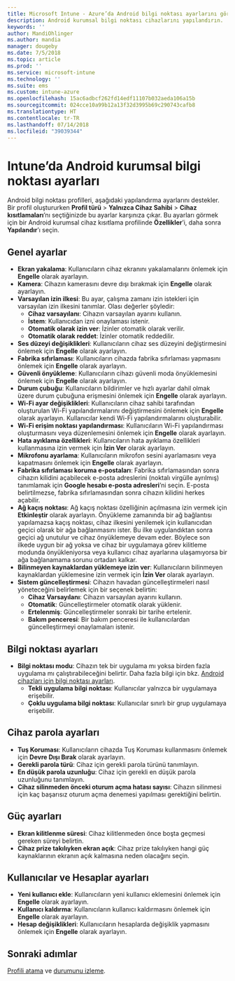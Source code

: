 ```yaml
---
title: Microsoft Intune - Azure’da Android bilgi noktası ayarlarını görüntüleme | Microsoft Docs
description: Android kurumsal bilgi noktası cihazlarını yapılandırın.
keywords: ''
author: MandiOhlinger
ms.author: mandia
manager: dougeby
ms.date: 7/5/2018
ms.topic: article
ms.prod: ''
ms.service: microsoft-intune
ms.technology: ''
ms.suite: ems
ms.custom: intune-azure
ms.openlocfilehash: 15ac6adbcf262fd14edf11107b032aeda106a15b
ms.sourcegitcommit: 024cce10a99b12a13f32d3995b69c290743cafb8
ms.translationtype: HT
ms.contentlocale: tr-TR
ms.lasthandoff: 07/14/2018
ms.locfileid: "39039344"
---
```

# <a name="android-enterprise-kiosk-settings-in-intune"></a>Intune’da Android kurumsal bilgi noktası ayarları

Android bilgi noktası profilleri, aşağıdaki yapılandırma ayarlarını destekler. Bir profil oluştururken **Profil türü** > **Yalnızca Cihaz Sahibi** > **Cihaz kısıtlamaları**’nı seçtiğinizde bu ayarlar karşınıza çıkar. Bu ayarları görmek için bir Android kurumsal cihaz kısıtlama profilinde **Özellikler**’i, daha sonra **Yapılandır**’ı seçin.

## <a name="general-settings"></a>Genel ayarlar

- **Ekran yakalama**: Kullanıcıların cihaz ekranını yakalamalarını önlemek için **Engelle** olarak ayarlayın.
- **Kamera**: Cihazın kamerasını devre dışı bırakmak için **Engelle** olarak ayarlayın.
- **Varsayılan izin ilkesi**: Bu ayar, çalışma zamanı izin istekleri için varsayılan izin ilkesini tanımlar. Olası değerler şöyledir:
    - **Cihaz varsayılanı**: Cihazın varsayılan ayarını kullanın.
    - **İstem**: Kullanıcıdan izni onaylaması istenir.
    - **Otomatik olarak izin ver**: İzinler otomatik olarak verilir.
    - **Otomatik olarak reddet**: İzinler otomatik reddedilir.
- **Ses düzeyi değişiklikleri**: Kullanıcıların cihaz ses düzeyini değiştirmesini önlemek için **Engelle** olarak ayarlayın.
- **Fabrika sıfırlaması**: Kullanıcıların cihazda fabrika sıfırlaması yapmasını önlemek için **Engelle** olarak ayarlayın.
- **Güvenli önyükleme**: Kullanıcıların cihazı güvenli moda önyüklemesini önlemek için **Engelle** olarak ayarlayın.
- **Durum çubuğu**: Kullanıcıların bildirimler ve hızlı ayarlar dahil olmak üzere durum çubuğuna erişmesini önlemek için **Engelle** olarak ayarlayın.
- **Wi-Fi ayar değişiklikleri**: Kullanıcıların cihaz sahibi tarafından oluşturulan Wi-Fi yapılandırmalarını değiştirmesini önlemek için **Engelle** olarak ayarlayın. Kullanıcılar kendi Wi-Fi yapılandırmalarını oluşturabilir.
- **Wi-Fi erişim noktası yapılandırması**: Kullanıcıların Wi-Fi yapılandırması oluşturmasını veya düzenlemesini önlemek için **Engelle** olarak ayarlayın.
- **Hata ayıklama özellikleri**: Kullanıcıların hata ayıklama özellikleri kullanmasına izin vermek için **İzin Ver** olarak ayarlayın.
- **Mikrofonu ayarlama**: Kullanıcıların mikrofon sesini ayarlamasını veya kapatmasını önlemek için **Engelle** olarak ayarlayın.
- **Fabrika sıfırlaması koruma e-postaları**: Fabrika sıfırlamasından sonra cihazın kilidini açabilecek e-posta adreslerini (noktalı virgülle ayrılmış) tanımlamak için **Google hesabı e-posta adresleri**’ni seçin. E-posta belirtilmezse, fabrika sıfırlamasından sonra cihazın kilidini herkes açabilir.
- **Ağ kaçış noktası**: Ağ kaçış noktası özelliğinin açılmasına izin vermek için **Etkinleştir** olarak ayarlayın. Önyükleme zamanında bir ağ bağlantısı yapılamazsa kaçış noktası, cihaz ilkesini yenilemek için kullanıcıdan geçici olarak bir ağa bağlanmasını ister. Bu ilke uygulandıktan sonra geçici ağ unutulur ve cihaz önyüklemeye devam eder. Böylece son ilkede uygun bir ağ yoksa ve cihaz bir uygulamaya görev kilitleme modunda önyükleniyorsa veya kullanıcı cihaz ayarlarına ulaşamıyorsa bir ağa bağlanamama sorunu ortadan kalkar.
- **Bilinmeyen kaynaklardan yüklemeye izin ver**: Kullanıcıların bilinmeyen kaynaklardan yüklemesine izin vermek için **İzin Ver** olarak ayarlayın.
- **Sistem güncelleştirmesi**: Cihazın havadan güncelleştirmeleri nasıl yöneteceğini belirlemek için bir seçenek belirtin:
    - **Cihaz Varsayılanı**: Cihazın varsayılan ayarını kullanın.
    - **Otomatik**: Güncelleştirmeler otomatik olarak yüklenir.
    - **Ertelenmiş**: Güncelleştirmeler sonraki bir tarihe ertelenir.
    - **Bakım penceresi**: Bir bakım penceresi ile kullanıcılardan güncelleştirmeyi onaylamaları istenir.

## <a name="kiosk-settings"></a>Bilgi noktası ayarları

- **Bilgi noktası modu**: Cihazın tek bir uygulama mı yoksa birden fazla uygulama mı çalıştırabileceğini belirtir. Daha fazla bilgi için bkz. [Android cihazları için bilgi noktası ayarları](android-kiosk-settings.md).
    - **Tekli uygulama bilgi noktası**: Kullanıcılar yalnızca bir uygulamaya erişebilir.
    - **Çoklu uygulama bilgi noktası**: Kullanıcılar sınırlı bir grup uygulamaya erişebilir.

## <a name="device-password-settings"></a>Cihaz parola ayarları

- **Tuş Koruması**: Kullanıcıların cihazda Tuş Koruması kullanmasını önlemek için **Devre Dışı Bırak** olarak ayarlayın.
- **Gerekli parola türü**: Cihaz için gerekli parola türünü tanımlayın.
- **En düşük parola uzunluğu**: Cihaz için gerekli en düşük parola uzunluğunu tanımlayın.
- **Cihaz silinmeden önceki oturum açma hatası sayısı**: Cihazın silinmesi için kaç başarısız oturum açma denemesi yapılması gerektiğini belirtin.

## <a name="power-settings"></a>Güç ayarları

- **Ekran kilitlenme süresi**: Cihaz kilitlenmeden önce boşta geçmesi gereken süreyi belirtin.
- **Cihaz prize takılıyken ekran açık**: Cihaz prize takılıyken hangi güç kaynaklarının ekranın açık kalmasına neden olacağını seçin.

## <a name="users-and-accounts-settings"></a>Kullanıcılar ve Hesaplar ayarları

- **Yeni kullanıcı ekle**: Kullanıcıların yeni kullanıcı eklemesini önlemek için **Engelle** olarak ayarlayın.
- **Kullanıcı kaldırma**: Kullanıcıların kullanıcı kaldırmasını önlemek için **Engelle** olarak ayarlayın.
- **Hesap değişiklikleri**: Kullanıcıların hesaplarda değişiklik yapmasını önlemek için **Engelle** olarak ayarlayın.

## <a name="next-steps"></a>Sonraki adımlar
[Profili atama](device-profile-assign.md) ve [durumunu izleme](device-profile-monitor.md).



